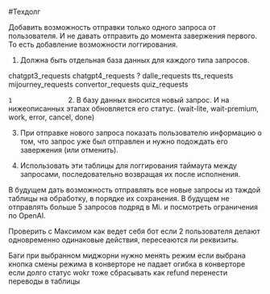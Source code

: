 #Техдолг

Добавить возможность отправки только одного запроса от пользователя. И не давать отправить до момента завержения первого. 
            То есть добавление возможности логгирования.
1. Должна быть отдельная база данных для каждого типа запросов.

chatgpt3_requests
chatgpt4_requests ?
dalle_requests
tts_requests
mijourney_requests
convertor_requests
quiz_requests

``````````````````````````````````````````````````````````````````````````````````````````````1               ``````````````````````````````````````````````````````````````````````````````````````````````
2. В базу данных вносится новый запрос. И на нижеописанных этапах обновляется его статус. 
    (wait-lite, wait-premium, work, error, cancel, done)    

3. При отправке нового запроса показать пользователю информацию о том,
 что запрос уже был отправлен и нужно подождать его завержения (или отменить).

4. Использовать эти таблицы для логгирования таймаута между запросами, последовательно возвращая их после исполнения.

В будущем дать возможность отправлять все новые запросы из таждой таблицы на обработку, в порядке их сохранения.
В будущем не отправлять больше 5 запросов подряд в Mi. и посмотреть ограничения по OpenAI.

Проверить с Максимом как ведет себя бот если 2 пользователя делают одновременно одинаковые действия, пересеаются ли реквизиты.

Баги
при выбранном миджорни нужно менять режим если выбрана кнопка смены режима
в конверторе не падает огибка
в конверторе если долго статус wokr тоже сбрасывать как refund
перенести переводы в таблицы
